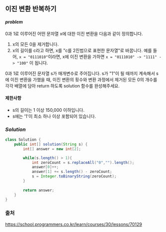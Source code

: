 ## **이진 변환 반복하기**


#### ***problem***
0과 1로 이루어진 어떤 문자열 x에 대한 이진 변환을 다음과 같이 정의합니다.

1. x의 모든 0을 제거합니다.
2. x의 길이를 c라고 하면, x를 "c를 2진법으로 표현한 문자열"로 바꿉니다.
예를 들어, `x = "0111010"`이라면, x에 이진 변환을 가하면 `x = "0111010" -> "1111" -> "100"` 이 됩니다.

0과 1로 이루어진 문자열 s가 매개변수로 주어집니다. s가 "1"이 될 때까지 계속해서 s에 이진 변환을 가했을 때, 이진 변환의 횟수와 변환 과정에서 제거된 모든 0의 개수를 각각 배열에 담아 return 하도록 solution 함수를 완성해주세요.


#### **제한사항**
- s의 길이는 1 이상 150,000 이하입니다.
- s에는 '1'이 최소 하나 이상 포함되어 있습니다.


### ***Solution***
``` java
class Solution {
    public int[] solution(String s) {
        int[] answer = new int[2];

        while(s.length() > 1){
            int zeroCount = s.replaceAll("0","").length();
            answer[0]++;
            answer[1] += s.length() - zeroCount;
            s = Integer.toBinaryString(zeroCount);
        }
        
        return answer;
    }
}
```


### 출처
https://school.programmers.co.kr/learn/courses/30/lessons/70129